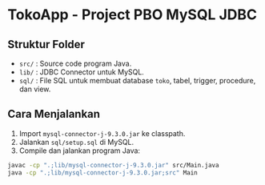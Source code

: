 # TokoApp - Project PBO MySQL JDBC

## Struktur Folder
- `src/` : Source code program Java.
- `lib/` : JDBC Connector untuk MySQL.
- `sql/` : File SQL untuk membuat database `toko`, tabel, trigger, procedure, dan view.

## Cara Menjalankan
1. Import `mysql-connector-j-9.3.0.jar` ke classpath.
2. Jalankan `sql/setup.sql` di MySQL.
3. Compile dan jalankan program Java:
```bash
javac -cp ".;lib/mysql-connector-j-9.3.0.jar" src/Main.java
java -cp ".;lib/mysql-connector-j-9.3.0.jar;src" Main
```